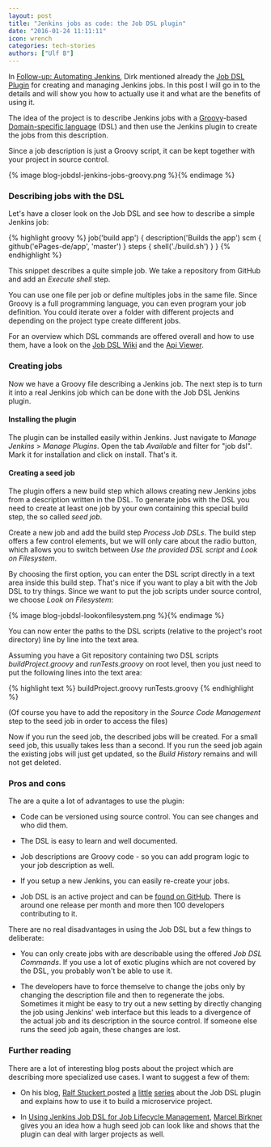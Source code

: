 ```yaml
---
layout: post
title: "Jenkins jobs as code: the Job DSL plugin"
date: "2016-01-24 11:11:11"
icon: wrench
categories: tech-stories
authors: ["Ulf B"]
---
```


In [Follow-up: Automating Jenkins](https://developer.epages.com/blog/2015/10/22/jenkins-followup.html), Dirk mentioned already the [Job DSL Plugin](https://wiki.jenkins-ci.org/display/JENKINS/Job+DSL+Plugin) for creating and managing Jenkins jobs.
In this post I will go in to the details and will show you how to actually use it and what are the benefits of using it.

The idea of the project is to describe Jenkins jobs with a [Groovy](http://www.groovy-lang.org)-based [Domain-specific language](https://en.wikipedia.org/wiki/Domain-specific_language) (DSL) and
then use the Jenkins plugin to create the jobs from this description. 

Since a job description is just a Groovy script, it can be kept together with your project in source control.

{% image blog-jobdsl-jenkins-jobs-groovy.png %}{% endimage %}

### Describing jobs with the DSL ###

Let's have a closer look on the Job DSL and see how to describe a simple Jenkins job:

{% highlight groovy %}
job('build app') {
    description('Builds the app')
    scm {
        github('ePages-de/app', 'master')
    }
    steps {
        shell('./build.sh')
    }
}
{% endhighlight %}

This snippet describes a quite simple job. We take a repository from GitHub and add an *Execute shell* step.

You can use one file per job or define multiples jobs in the same file. Since Groovy is a full programming language, you can even program your job definition. You could iterate over a folder with different projects and depending on the project type create different jobs.

For an overview which DSL commands are offered overall and how to use them, have a look on the [Job DSL Wiki](https://github.com/jenkinsci/job-dsl-plugin/wiki) and the [Api Viewer](https://jenkinsci.github.io/job-dsl-plugin/).

### Creating jobs ###

Now we have a Groovy file describing a Jenkins job. The next step is to turn it into a real Jenkins job which can be done with the Job DSL Jenkins plugin.

#### Installing the plugin ####

The plugin can be installed easily within Jenkins. Just navigate to *Manage Jenkins* > *Manage Plugins*. Open the tab *Available* and filter for "job dsl".
Mark it for installation and click on install. That's it.

#### Creating a seed job ####

The plugin offers a new build step which allows creating new Jenkins jobs from a description written in the DSL. 
To generate jobs with the DSL you need to create at least one job by your own containing this special build step, the so called *seed job*.

Create a new job and add the build step *Process Job DSLs*.
The build step offers a few control elements, but we will only care about the radio button,
which allows you to switch between *Use the provided DSL script* and *Look on Filesystem*.

By choosing the first option, you can enter the DSL script directly in a text area inside this build step.
That's nice if you want to play a bit with the Job DSL to try things. Since we want to put the job scripts under source control,
we choose *Look on Filesystem*:

{% image blog-jobdsl-lookonfilesystem.png %}{% endimage %}

You can now enter the paths to the DSL scripts (relative to the project's root directory) line by line into the text area.

Assuming you have a Git repository containing two DSL scripts *buildProject.groovy* and *runTests.groovy* on root level,
then you just need to put the following lines into the text area:

{% highlight text %}
buildProject.groovy
runTests.groovy
{% endhighlight %}

(Of course you have to add the repository in the *Source Code Management* step to the seed job in order to access the files)

Now if you run the seed job, the described jobs will be created. For a small seed job, this usually takes less than a second.
If you run the seed job again the existing jobs will just get updated, so the *Build History* remains and will not get deleted.

### Pros and cons ##
The are a quite a lot of advantages to use the plugin:

- Code can be versioned using source control. You can see changes and who did them.

- The DSL is easy to learn and well documented.

- Job descriptions are Groovy code - so you can add program logic to your job description as well.

- If you setup a new Jenkins, you can easily re-create your jobs.

- Job DSL is an active project and can be [found on GitHub](https://github.com/jenkinsci/job-dsl-plugin). There is around one release per month and more then 100 developers contributing to it.


There are no real disadvantages in using the Job DSL but a few things to deliberate:

- You can only create jobs with are describable using the offered *Job DSL Commands*. If you use a lot of exotic plugins which are not covered by the DSL, you probably won't be able to use it.

- The developers have to force themselve to change the jobs only by changing the description file and then to regenerate the jobs.
Sometimes it might be easy to try out a new setting by directly changing the job using Jenkins' web interface but this leads to a divergence of the actual job and its description in the source control. If someone else runs the seed job again, these changes are lost.

### Further reading ###

There are a lot of interesting blog posts about the project which are describing more specialized use cases. I want to suggest a few of them:

- On his blog, [Ralf Stuckert ](https://github.com/ralfstuckert) posted [a](http://hardmockcafe.blogspot.de/2015/03/job-dsl-part-i.html) [little](http://hardmockcafe.blogspot.de/2015/03/job-dsl-part-ii.html) [series](http://hardmockcafe.blogspot.de/2015/04/job-dsl-part-iii.html) about the Job DSL plugin 
and explains how to use it to build a microservice project. 

- In [Using Jenkins Job DSL for Job Lifecycle Management](https://blog.codecentric.de/en/2015/10/using-jenkins-job-dsl-for-job-lifecycle-management/), [Marcel Birkner](https://twitter.com/marcelbirkner) gives you an idea how a hugh seed job can look like and shows
that the plugin can deal with larger projects as well.